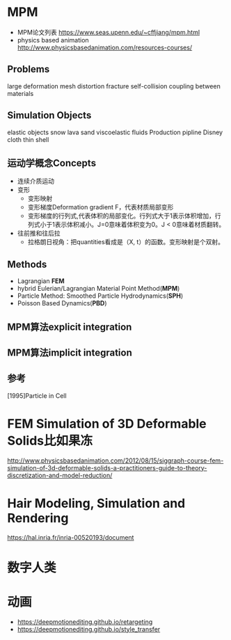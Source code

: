 # MPM
- MPM论文列表 https://www.seas.upenn.edu/~cffjiang/mpm.html
- physics based animation http://www.physicsbasedanimation.com/resources-courses/

## Problems
large deformation
mesh distortion
fracture
self-collision
coupling between materials

## Simulation Objects
elastic objects
snow
lava
sand
viscoelastic fluids
Production pipline Disney
cloth
thin shell

## 运动学概念Concepts
- 连续介质运动
- 变形
  - 变形映射
  - 变形梯度Deformation gradient F，代表材质局部变形
  - 变形梯度的行列式,代表体积的局部变化。行列式大于1表示体积增加，行列式小于1表示体积减小。J=0意味着体积变为0。J < 0意味着材质翻转。
- 往前推和往后拉
  - 拉格朗日视角：把quantities看成是（X, t）的函数。变形映射是个双射。
  


## Methods
- Lagrangian **FEM**
- hybrid Eulerian/Lagrangian Material Point Method(**MPM**)
- Particle Method: Smoothed Particle Hydrodynamics(**SPH**)
- Poisson Based Dynamics(**PBD**)


## MPM算法explicit integration

## MPM算法implicit integration

## 参考
[1995]Particle in Cell

# FEM Simulation of 3D Deformable Solids比如果冻
http://www.physicsbasedanimation.com/2012/08/15/siggraph-course-fem-simulation-of-3d-deformable-solids-a-practitioners-guide-to-theory-discretization-and-model-reduction/

# Hair Modeling, Simulation and Rendering
https://hal.inria.fr/inria-00520193/document

# 数字人类


# 动画
- https://deepmotionediting.github.io/retargeting
- https://deepmotionediting.github.io/style_transfer
